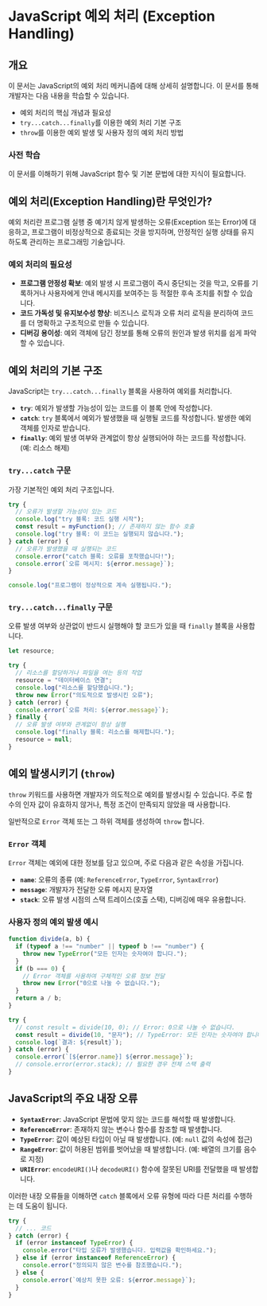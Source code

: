 # JavaScript 예외 처리 (Exception Handling)

## 개요

이 문서는 JavaScript의 예외 처리 메커니즘에 대해 상세히 설명합니다. 이 문서를 통해 개발자는 다음 내용을 학습할 수 있습니다.

- 예외 처리의 핵심 개념과 필요성
- `try...catch...finally`를 이용한 예외 처리 기본 구조
- `throw`를 이용한 예외 발생 및 사용자 정의 예외 처리 방법

### 사전 학습

이 문서를 이해하기 위해 JavaScript 함수 및 기본 문법에 대한 지식이 필요합니다.

## 예외 처리(Exception Handling)란 무엇인가?

예외 처리란 프로그램 실행 중 예기치 않게 발생하는 오류(Exception 또는 Error)에 대응하고, 프로그램이 비정상적으로 종료되는 것을 방지하며, 안정적인 실행 상태를 유지하도록 관리하는 프로그래밍 기술입니다.

### 예외 처리의 필요성

- **프로그램 안정성 확보**: 예외 발생 시 프로그램이 즉시 중단되는 것을 막고, 오류를 기록하거나 사용자에게 안내 메시지를 보여주는 등 적절한 후속 조치를 취할 수 있습니다.
- **코드 가독성 및 유지보수성 향상**: 비즈니스 로직과 오류 처리 로직을 분리하여 코드를 더 명확하고 구조적으로 만들 수 있습니다.
- **디버깅 용이성**: 예외 객체에 담긴 정보를 통해 오류의 원인과 발생 위치를 쉽게 파악할 수 있습니다.

## 예외 처리의 기본 구조

JavaScript는 `try...catch...finally` 블록을 사용하여 예외를 처리합니다.

- **`try`**: 예외가 발생할 가능성이 있는 코드를 이 블록 안에 작성합니다.
- **`catch`**: `try` 블록에서 예외가 발생했을 때 실행될 코드를 작성합니다. 발생한 예외 객체를 인자로 받습니다.
- **`finally`**: 예외 발생 여부와 관계없이 항상 실행되어야 하는 코드를 작성합니다. (예: 리소스 해제)

### `try...catch` 구문

가장 기본적인 예외 처리 구조입니다.

```javascript
try {
  // 오류가 발생할 가능성이 있는 코드
  console.log("try 블록: 코드 실행 시작");
  const result = myFunction(); // 존재하지 않는 함수 호출
  console.log("try 블록: 이 코드는 실행되지 않습니다.");
} catch (error) {
  // 오류가 발생했을 때 실행되는 코드
  console.error("catch 블록: 오류를 포착했습니다!");
  console.error(`오류 메시지: ${error.message}`);
}

console.log("프로그램이 정상적으로 계속 실행됩니다.");
```

### `try...catch...finally` 구문

오류 발생 여부와 상관없이 반드시 실행해야 할 코드가 있을 때 `finally` 블록을 사용합니다.

```javascript
let resource;

try {
  // 리소스를 할당하거나 파일을 여는 등의 작업
  resource = "데이터베이스 연결";
  console.log("리소스를 할당했습니다.");
  throw new Error("의도적으로 발생시킨 오류");
} catch (error) {
  console.error(`오류 처리: ${error.message}`);
} finally {
  // 오류 발생 여부와 관계없이 항상 실행
  console.log("finally 블록: 리소스를 해제합니다.");
  resource = null;
}
```

## 예외 발생시키기 (`throw`)

`throw` 키워드를 사용하면 개발자가 의도적으로 예외를 발생시킬 수 있습니다. 주로 함수의 인자 값이 유효하지 않거나, 특정 조건이 만족되지 않았을 때 사용합니다.

일반적으로 `Error` 객체 또는 그 하위 객체를 생성하여 `throw` 합니다.

### `Error` 객체

`Error` 객체는 예외에 대한 정보를 담고 있으며, 주로 다음과 같은 속성을 가집니다.

- **`name`**: 오류의 종류 (예: `ReferenceError`, `TypeError`, `SyntaxError`)
- **`message`**: 개발자가 전달한 오류 메시지 문자열
- **`stack`**: 오류 발생 시점의 스택 트레이스(호출 스택), 디버깅에 매우 유용합니다.

### 사용자 정의 예외 발생 예시

```javascript
function divide(a, b) {
  if (typeof a !== "number" || typeof b !== "number") {
    throw new TypeError("모든 인자는 숫자여야 합니다.");
  }
  if (b === 0) {
    // Error 객체를 사용하여 구체적인 오류 정보 전달
    throw new Error("0으로 나눌 수 없습니다.");
  }
  return a / b;
}

try {
  // const result = divide(10, 0); // Error: 0으로 나눌 수 없습니다.
  const result = divide(10, "문자"); // TypeError: 모든 인자는 숫자여야 합니다.
  console.log(`결과: ${result}`);
} catch (error) {
  console.error(`[${error.name}] ${error.message}`);
  // console.error(error.stack); // 필요한 경우 전체 스택 출력
}
```

## JavaScript의 주요 내장 오류

- **`SyntaxError`**: JavaScript 문법에 맞지 않는 코드를 해석할 때 발생합니다.
- **`ReferenceError`**: 존재하지 않는 변수나 함수를 참조할 때 발생합니다.
- **`TypeError`**: 값이 예상된 타입이 아닐 때 발생합니다. (예: `null` 값의 속성에 접근)
- **`RangeError`**: 값이 허용된 범위를 벗어났을 때 발생합니다. (예: 배열의 크기를 음수로 지정)
- **`URIError`**: `encodeURI()`나 `decodeURI()` 함수에 잘못된 URI를 전달했을 때 발생합니다.

이러한 내장 오류들을 이해하면 `catch` 블록에서 오류 유형에 따라 다른 처리를 수행하는 데 도움이 됩니다.

```javascript
try {
  // ... 코드
} catch (error) {
  if (error instanceof TypeError) {
    console.error("타입 오류가 발생했습니다. 입력값을 확인하세요.");
  } else if (error instanceof ReferenceError) {
    console.error("정의되지 않은 변수를 참조했습니다.");
  } else {
    console.error(`예상치 못한 오류: ${error.message}`);
  }
}
```
